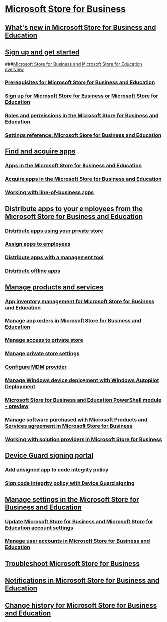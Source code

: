 # [Microsoft Store for Business](index.md)
## [What's new in Microsoft Store for Business and Education](whats-new-microsoft-store-business-education.md)
## [Sign up and get started](sign-up-microsoft-store-for-business-overview.md)
###[Microsoft Store for Business and Microsoft Store for Education overview](microsoft-store-for-business-overview.md)
### [Prerequisites for Microsoft Store for Business and Education](prerequisites-microsoft-store-for-business.md)
### [Sign up for Microsoft Store for Business or Microsoft Store for Education](sign-up-microsoft-store-for-business.md)
### [Roles and permissions in the Microsoft Store for Business and Education](roles-and-permissions-microsoft-store-for-business.md)
### [Settings reference: Microsoft Store for Business and Education](settings-reference-microsoft-store-for-business.md)
## [Find and acquire apps](find-and-acquire-apps-overview.md)
### [Apps in the Microsoft Store for Business and Education](apps-in-microsoft-store-for-business.md)
### [Acquire apps in the Microsoft Store for Business and Education](acquire-apps-microsoft-store-for-business.md)
### [Working with line-of-business apps](working-with-line-of-business-apps.md)
## [Distribute apps to your employees from the Microsoft Store for Business and Education](distribute-apps-to-your-employees-microsoft-store-for-business.md)
### [Distribute apps using your private store](distribute-apps-from-your-private-store.md)
### [Assign apps to employees](assign-apps-to-employees.md)
### [Distribute apps with a management tool](distribute-apps-with-management-tool.md)
### [Distribute offline apps](distribute-offline-apps.md)
## [Manage products and services](manage-apps-microsoft-store-for-business-overview.md)
### [App inventory management for Microsoft Store for Business and Education](app-inventory-management-microsoft-store-for-business.md)
### [Manage app orders in Microsoft Store for Business and Education](manage-orders-microsoft-store-for-business.md)
### [Manage access to private store](manage-access-to-private-store.md)
### [Manage private store settings](manage-private-store-settings.md)
### [Configure MDM provider](configure-mdm-provider-microsoft-store-for-business.md)
### [Manage Windows device deployment with Windows Autopilot Deployment](add-profile-to-devices.md)
### [Microsoft Store for Business and Education PowerShell module - preview](microsoft-store-for-business-education-powershell-module.md)
### [Manage software purchased with Microsoft Products and Services agreement in Microsoft Store for Business](manage-mpsa-software-microsoft-store-for-business.md)
### [Working with solution providers in Microsoft Store for Business](work-with-partner-microsoft-store-business.md)
## [Device Guard signing portal](device-guard-signing-portal.md)
### [Add unsigned app to code integrity policy](add-unsigned-app-to-code-integrity-policy.md)
### [Sign code integrity policy with Device Guard signing](sign-code-integrity-policy-with-device-guard-signing.md)
## [Manage settings in the Microsoft Store for Business and Education](manage-settings-microsoft-store-for-business.md)
### [Update Microsoft Store for Business and Microsoft Store for Education account settings](update-microsoft-store-for-business-account-settings.md)
### [Manage user accounts in Microsoft Store for Business and Education](manage-users-and-groups-microsoft-store-for-business.md)
## [Troubleshoot Microsoft Store for Business](troubleshoot-microsoft-store-for-business.md)
## [Notifications in Microsoft Store for Business and Education](notifications-microsoft-store-business.md)
## [Change history for Microsoft Store for Business and Education](sfb-change-history.md)

